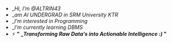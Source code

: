 - __Hi, I’m @ALTRIN43_
- __am AI UNDERGRAD in SRM University KTR_
- __I’m interested in Programming_
- __I’m currently learning DBMS_
- ⚡ **" __Transforming Raw Data's into Actionable Intelligence :)_ "**

<!---
ALTRIN43/ALTRIN43 is a ✨ special ✨ repository because its `README.md` (this file) appears on your GitHub profile.
You can click the Preview link to take a look at your changes.
--->

